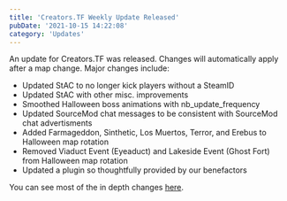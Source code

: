 ```yaml
---
title: 'Creators.TF Weekly Update Released'
pubDate: '2021-10-15 14:22:08'
category: 'Updates'
---
```



<p>An update for Creators.TF was released. Changes will automatically apply after a map change. Major changes include:</p>
<ul>
    <li>Updated StAC to no longer kick players without a SteamID</li>
    <li>Updated StAC with other misc. improvements</li>
    <li>Smoothed Halloween boss animations with nb_update_frequency</li>
    <li>Updated SourceMod chat messages to be consistent with SourceMod chat advertisments</li>
    <li>Added Farmageddon, Sinthetic, Los Muertos, Terror, and Erebus to Halloween map rotation</li>
    <li>Removed Viaduct Event (Eyeaduct) and Lakeside Event (Ghost Fort) from Halloween map rotation</li>
    <li>Updated a plugin so thoughtfully provided by our benefactors</li>
</ul>
<p>You can see most of the in depth changes <a href="">here</a>.</p>

